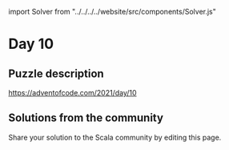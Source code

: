 import Solver from "../../../../website/src/components/Solver.js"

# Day 10

## Puzzle description

https://adventofcode.com/2021/day/10

## Solutions from the community

Share your solution to the Scala community by editing this page.
